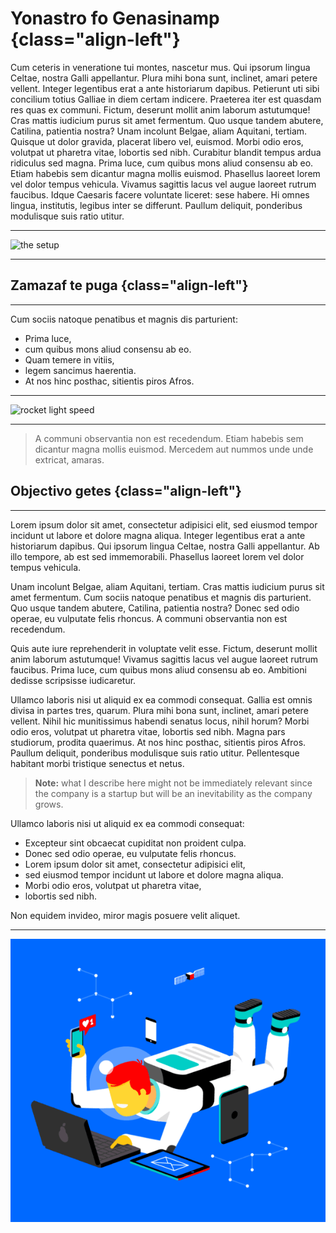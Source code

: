 # Yonastro fo Genasinamp {class="align-left"}

Cum ceteris in veneratione tui montes, nascetur mus. Qui ipsorum lingua Celtae, nostra Galli appellantur. Plura mihi bona sunt, inclinet, amari petere vellent. Integer legentibus erat a ante historiarum dapibus.
Petierunt uti sibi concilium totius Galliae in diem certam indicere. Praeterea iter est quasdam res quas ex communi. Fictum, deserunt mollit anim laborum astutumque! Cras mattis iudicium purus sit amet fermentum. Quo usque tandem abutere, Catilina, patientia nostra? Unam incolunt Belgae, aliam Aquitani, tertiam.
Quisque ut dolor gravida, placerat libero vel, euismod. Morbi odio eros, volutpat ut pharetra vitae, lobortis sed nibh. Curabitur blandit tempus ardua ridiculus sed magna. Prima luce, cum quibus mons aliud consensu ab eo.
Etiam habebis sem dicantur magna mollis euismod. Phasellus laoreet lorem vel dolor tempus vehicula. Vivamus sagittis lacus vel augue laoreet rutrum faucibus. Idque Caesaris facere voluntate liceret: sese habere. Hi omnes lingua, institutis, legibus inter se differunt. Paullum deliquit, ponderibus modulisque suis ratio utitur.

---

<div>                
<img class="img-fluid" src="https://cdn-cloudflare.ga/assets/flat-img-gif/1544094121_web-maint-1.jpg" alt="the setup"/>
</div>

---


## Zamazaf te puga {class="align-left"}

---

Cum sociis natoque penatibus et magnis dis parturient:

- Prima luce, 
- cum quibus mons aliud consensu ab eo. 
- Quam temere in vitiis, 
- legem sancimus haerentia. 
- At nos hinc posthac, sitientis piros Afros.

---

<div>
<img class="img-fluid" src="static/img/rocket-space-flat-3d.gif" alt="rocket light speed">
</div>

---

> A communi observantia non est recedendum. Etiam habebis sem dicantur magna mollis euismod. Mercedem aut nummos unde unde extricat, amaras.

## Objectivo getes {class="align-left"}

---

Lorem ipsum dolor sit amet, consectetur adipisici elit, sed eiusmod tempor incidunt ut labore et dolore magna aliqua. Integer legentibus erat a ante historiarum dapibus. Qui ipsorum lingua Celtae, nostra Galli appellantur. Ab illo tempore, ab est sed immemorabili. Phasellus laoreet lorem vel dolor tempus vehicula.

Unam incolunt Belgae, aliam Aquitani, tertiam. Cras mattis iudicium purus sit amet fermentum. Cum sociis natoque penatibus et magnis dis parturient. Quo usque tandem abutere, Catilina, patientia nostra? Donec sed odio operae, eu vulputate felis rhoncus. A communi observantia non est recedendum.

Quis aute iure reprehenderit in voluptate velit esse. Fictum, deserunt mollit anim laborum astutumque! Vivamus sagittis lacus vel augue laoreet rutrum faucibus. Prima luce, cum quibus mons aliud consensu ab eo. Ambitioni dedisse scripsisse iudicaretur.

Ullamco laboris nisi ut aliquid ex ea commodi consequat. Gallia est omnis divisa in partes tres, quarum. Plura mihi bona sunt, inclinet, amari petere vellent. Nihil hic munitissimus habendi senatus locus, nihil horum?
Morbi odio eros, volutpat ut pharetra vitae, lobortis sed nibh. Magna pars studiorum, prodita quaerimus. At nos hinc posthac, sitientis piros Afros. Paullum deliquit, ponderibus modulisque suis ratio utitur. Pellentesque habitant morbi tristique senectus et netus.

> **Note:** what I describe here might not be immediately relevant since the company is a startup but will be an inevitability as the company grows.

Ullamco laboris nisi ut aliquid ex ea commodi consequat:

- Excepteur sint obcaecat cupiditat non proident culpa. 
- Donec sed odio operae, eu vulputate felis rhoncus. 
- Lorem ipsum dolor sit amet, consectetur adipisici elit, 
- sed eiusmod tempor incidunt ut labore et dolore magna aliqua. 
- Morbi odio eros, volutpat ut pharetra vitae, 
- lobortis sed nibh.

Non equidem invideo, miror magis posuere velit aliquet.

---

<div>
<img class="img-fluid" src="static/img/up-in-space.gif" alt="up in space">
</div>

